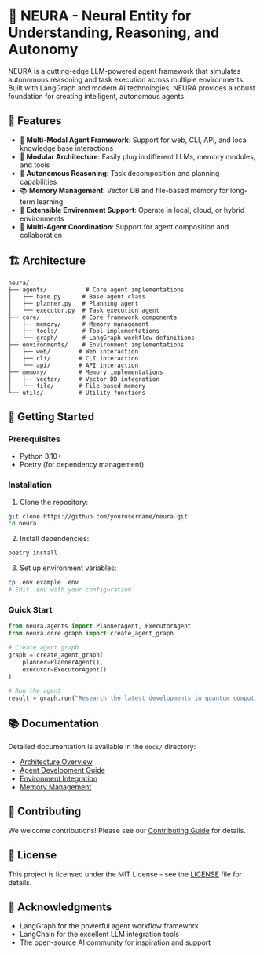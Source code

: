 # 🧠 NEURA - Neural Entity for Understanding, Reasoning, and Autonomy

NEURA is a cutting-edge LLM-powered agent framework that simulates autonomous reasoning and task execution across multiple environments. Built with LangGraph and modern AI technologies, NEURA provides a robust foundation for creating intelligent, autonomous agents.

## 🌟 Features

- 🤖 **Multi-Modal Agent Framework**: Support for web, CLI, API, and local knowledge base interactions
- 🧩 **Modular Architecture**: Easily plug in different LLMs, memory modules, and tools
- 🔄 **Autonomous Reasoning**: Task decomposition and planning capabilities
- 📚 **Memory Management**: Vector DB and file-based memory for long-term learning
- 🔌 **Extensible Environment Support**: Operate in local, cloud, or hybrid environments
- 🤝 **Multi-Agent Coordination**: Support for agent composition and collaboration

## 🏗️ Architecture

```
neura/
├── agents/           # Core agent implementations
│   ├── base.py      # Base agent class
│   ├── planner.py   # Planning agent
│   └── executor.py  # Task execution agent
├── core/            # Core framework components
│   ├── memory/      # Memory management
│   ├── tools/       # Tool implementations
│   └── graph/       # LangGraph workflow definitions
├── environments/    # Environment implementations
│   ├── web/        # Web interaction
│   ├── cli/        # CLI interaction
│   └── api/        # API interaction
├── memory/         # Memory implementations
│   ├── vector/     # Vector DB integration
│   └── file/       # File-based memory
└── utils/          # Utility functions
```

## 🚀 Getting Started

### Prerequisites

- Python 3.10+
- Poetry (for dependency management)

### Installation

1. Clone the repository:
```bash
git clone https://github.com/yourusername/neura.git
cd neura
```

2. Install dependencies:
```bash
poetry install
```

3. Set up environment variables:
```bash
cp .env.example .env
# Edit .env with your configuration
```

### Quick Start

```python
from neura.agents import PlannerAgent, ExecutorAgent
from neura.core.graph import create_agent_graph

# Create agent graph
graph = create_agent_graph(
    planner=PlannerAgent(),
    executor=ExecutorAgent()
)

# Run the agent
result = graph.run("Research the latest developments in quantum computing")
```

## 📚 Documentation

Detailed documentation is available in the `docs/` directory:

- [Architecture Overview](docs/architecture.md)
- [Agent Development Guide](docs/agent-development.md)
- [Environment Integration](docs/environments.md)
- [Memory Management](docs/memory.md)

## 🤝 Contributing

We welcome contributions! Please see our [Contributing Guide](CONTRIBUTING.md) for details.

## 📄 License

This project is licensed under the MIT License - see the [LICENSE](LICENSE) file for details.

## 🙏 Acknowledgments

- LangGraph for the powerful agent workflow framework
- LangChain for the excellent LLM integration tools
- The open-source AI community for inspiration and support
